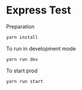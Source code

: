 # Express Test

Preparation
```bash
yarn install
```

To run in development mode
```bash
yarn run dev
```

To start prod

```bash
yarn run start
```